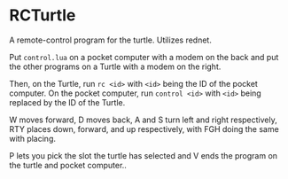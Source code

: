 # RCTurtle

A remote-control program for the turtle. Utilizes rednet.

Put `control.lua` on a pocket computer with a modem on the back and put the other programs on a Turtle with a modem on the right.

Then, on the Turtle, run `rc <id>` with `<id>` being the ID of the pocket computer. On the pocket computer, run `control <id>`
with `<id>` being replaced by the ID of the Turtle.

W moves forward, D moves back, A and S turn left and right respectively, RTY places down, forward, and up respectively, with FGH
doing the same with placing.

P lets you pick the slot the turtle has selected and V ends the program on the turtle and pocket computer..
